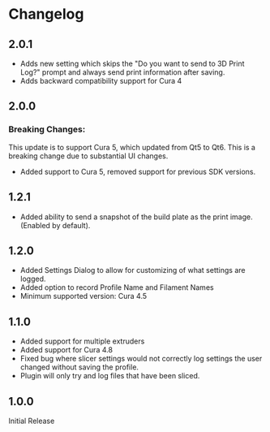 # Changelog

## 2.0.1

- Adds new setting which skips the "Do you want to send to 3D Print Log?" prompt and always send print information after saving.
- Adds backward compatibility support for Cura 4

## 2.0.0

### Breaking Changes:

This update is to support Cura 5, which updated from Qt5 to Qt6. This is a breaking change due to substantial UI changes.

- Added support to Cura 5, removed support for previous SDK versions.

## 1.2.1

- Added ability to send a snapshot of the build plate as the print image. (Enabled by default).

## 1.2.0

- Added Settings Dialog to allow for customizing of what settings are logged.
- Added option to record Profile Name and Filament Names
- Minimum supported version: Cura 4.5

## 1.1.0

- Added support for multiple extruders
- Added support for Cura 4.8
- Fixed bug where slicer settings would not correctly log settings the user changed without saving the profile.
- Plugin will only try and log files that have been sliced.

## 1.0.0

Initial Release

